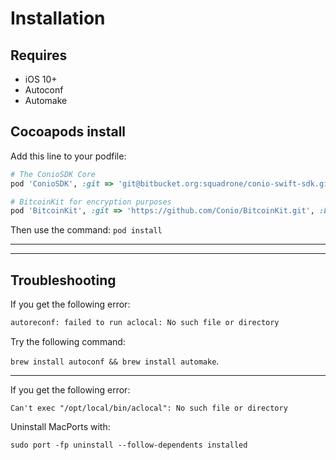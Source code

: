 # Installation

## Requires
* iOS 10+
* Autoconf 
* Automake

## Cocoapods install

Add this line to your podfile:

```ruby
# The ConioSDK Core
pod 'ConioSDK', :git => 'git@bitbucket.org:squadrone/conio-swift-sdk.git', :branch => 'master'

# BitcoinKit for encryption purposes
pod 'BitcoinKit', :git => 'https://github.com/Conio/BitcoinKit.git', :branch => 'keyconvert'
```

Then use the command: `pod install` 

---
---
## Troubleshooting
If you get the following error:
```bash
autoreconf: failed to run aclocal: No such file or directory
```
Try the following command:

 `brew install autoconf && brew install automake`. 

---

If you get the following error:
```
Can't exec "/opt/local/bin/aclocal": No such file or directory
```
Uninstall MacPorts with:

`sudo port -fp uninstall --follow-dependents installed`
